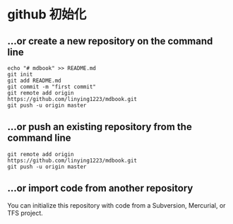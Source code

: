 # github 初始化

## …or create a new repository on the command line
```
echo "# mdbook" >> README.md
git init
git add README.md
git commit -m "first commit"
git remote add origin 
https://github.com/linying1223/mdbook.git
git push -u origin master
```
## …or push an existing repository from the command line
```
git remote add origin 
https://github.com/linying1223/mdbook.git
git push -u origin master
```
## …or import code from another repository
You can initialize this repository with code from a Subversion, Mercurial, or TFS project.